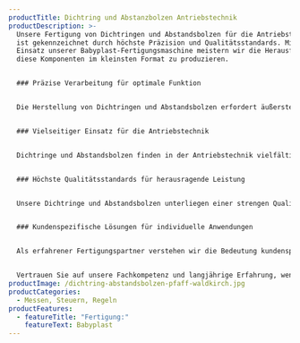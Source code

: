 ```yaml
---
productTitle: Dichtring und Abstanzbolzen Antriebstechnik
productDescription: >-
  Unsere Fertigung von Dichtringen und Abstandsbolzen für die Antriebstechnik
  ist gekennzeichnet durch höchste Präzision und Qualitätsstandards. Mit dem
  Einsatz unserer Babyplast-Fertigungsmaschine meistern wir die Herausforderung,
  diese Komponenten im kleinsten Format zu produzieren.


  ### Präzise Verarbeitung für optimale Funktion


  Die Herstellung von Dichtringen und Abstandsbolzen erfordert äußerste Präzision, da diese Komponenten entscheidende Funktionen in der Antriebstechnik erfüllen. Unsere Babyplast-Fertigungsmaschine ermöglicht es uns, auch im kleinsten Format eine exakte Verarbeitung und eine hohe Passgenauigkeit zu gewährleisten.


  ### Vielseitiger Einsatz für die Antriebstechnik


  Dichtringe und Abstandsbolzen finden in der Antriebstechnik vielfältige Anwendungen. Sie sorgen für Abdichtungen und gewährleisten den richtigen Abstand zwischen Komponenten. Dank unserer hochpräzisen Fertigung können wir maßgeschneiderte Lösungen für verschiedene Antriebsanwendungen bieten.


  ### Höchste Qualitätsstandards für herausragende Leistung


  Unsere Dichtringe und Abstandsbolzen unterliegen einer strengen Qualitätskontrolle, um sicherzustellen, dass sie den hohen Anforderungen der Antriebstechnik gerecht werden. Wir legen großen Wert auf Qualität und Zuverlässigkeit, um die optimale Funktion unserer Produkte zu gewährleisten.


  ### Kundenspezifische Lösungen für individuelle Anwendungen


  Als erfahrener Fertigungspartner verstehen wir die Bedeutung kundenspezifischer Lösungen. Wir arbeiten eng mit unseren Kunden zusammen, um ihre spezifischen Anforderungen zu verstehen und maßgeschneiderte Dichtringe und Abstandsbolzen zu entwickeln, die perfekt zu ihren Anwendungen passen.


  Vertrauen Sie auf unsere Fachkompetenz und langjährige Erfahrung, wenn es um die Fertigung präziser Dichtringe und Abstandsbolzen für die Antriebstechnik geht. Unsere hohe Präzision und unser Streben nach Qualität machen uns zu einem zuverlässigen Partner für Ihre anspruchsvollen Antriebslösungen.
productImage: /dichtring-abstandsbolzen-pfaff-waldkirch.jpg
productCategories:
  - Messen, Steuern, Regeln
productFeatures:
  - featureTitle: "Fertigung:"
    featureText: Babyplast
---
```

